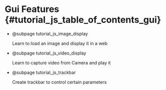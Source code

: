 Gui Features {#tutorial_js_table_of_contents_gui}
======================

-   @subpage tutorial_js_image_display

    Learn to load an image and display it in a web

-   @subpage tutorial_js_video_display

    Learn to capture video from Camera and play it

-   @subpage tutorial_js_trackbar

    Create trackbar to control certain parameters


